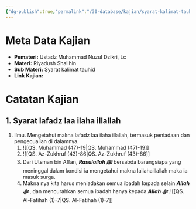 ```yaml
---
{"dg-publish":true,"permalink":"/30-database/kajian/syarat-kalimat-tauhid-pertama/","tags":["kajian","RiyadushShalihin"]}
---
```



# Meta Data Kajian
<div><ul class="dataview list-view-ul"><li><span><strong>Pemateri:</strong> Ustadz Muhammad Nuzul Dzikri, Lc</span></li><li><span><strong>Materi:</strong> Riyadush Shalihin</span></li><li><span><strong>Sub Materi:</strong> Syarat kalimat tauhid</span></li><li><span><strong>Link Kajian:</strong> </span></li></ul></div>





 

# Catatan Kajian
## 1. Syarat lafadz laa ilaha illallah
1. Ilmu. Mengetahui makna lafadz laa ilaha illallah, termasuk peniadaan dan pengecualian di dalamnya.
	1. ![[QS. Muhammad (47)-19\|QS. Muhammad (47)-19]]
	2. ![[QS. Az-Zukhruf (43)-86\|QS. Az-Zukhruf (43)-86]]
	3. Dari Utsman bin Affan, ***Rasulallah ﷺ***  bersabda barangsiapa yang meninggal dalam kondisi ia mengetahui makna lailahaillallah maka ia masuk surga.
	4. Makna nya kita harus meniadakan semua ibadah kepada selain ***Allah ﷻ*** , dan mencurahkan semua ibadah hanya kepada ***Allah ﷻ*** .![[QS. Al-Fatihah (1)-7\|QS. Al-Fatihah (1)-7]]

